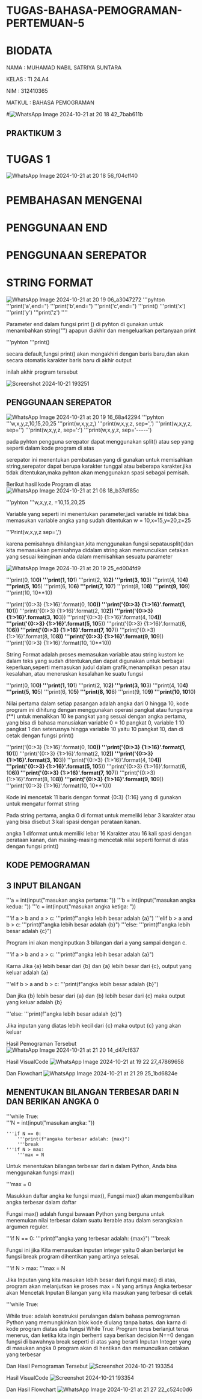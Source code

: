 # TUGAS-BAHASA-PEMOGRAMAN-PERTEMUAN-5

# BIODATA
NAMA : MUHAMAD NABIL SATRIYA SUNTARA

KELAS : TI 24.A4

NIM : 312410365

MATKUL : BAHASA PEMOGRAMAN

#![WhatsApp Image 2024-10-21 at 20 18 42_7bab611b](https://github.com/user-attachments/assets/929e5cc2-1fc1-4080-abbf-f689b7bd4c2f)

## PRAKTIKUM 3
# TUGAS 1
![WhatsApp Image 2024-10-21 at 20 18 56_f04cff40](https://github.com/user-attachments/assets/5360c763-7668-4062-aae1-c3f8c0703a52)

# PEMBAHASAN MENGENAI 
# PENGGUNAAN END
# PENGGUNAAN SEREPATOR
# STRING FORMAT

![WhatsApp Image 2024-10-21 at 20 19 06_a3047272](https://github.com/user-attachments/assets/3fa58d59-6cec-498f-a3ed-10c1fb6ff4d2)
'''pyhton
'''print('a',end=")
'''print('b',end=")
'''print('c',end=")
'''print()
'''print('x')
'''print('y')
'''print('z')
''''

Parameter end dalam fungsi print () di pyhton di gunakan untuk menambahkan string("") apapun diakhir dan mengeluarkan pertanyaan print

'''pyhton
'''print()

secara default,fungsi print() akan mengakhiri dengan baris baru,dan akan secara otomatis karakter baris baru di akhir output

inilah akhir program tersebut

![Screenshot 2024-10-21 193251](https://github.com/user-attachments/assets/9b0fb46b-ea92-4bff-8906-d9ba7802afb2)

## PENGGUNAAN SEREPATOR
![WhatsApp Image 2024-10-21 at 20 19 16_68a42294](https://github.com/user-attachments/assets/039a877a-9871-4d77-8092-30fe8945e37a)
'''pyhton
'''w,x,y,z,10,15,20,25
'''print(w,x,y,z,)
'''print(w,x,y,z, sep=',')
'''print(w,x,y,z, sep='')
'''print(w,x,y,z, sep=':')
'''print(w,x,y,z, sep='-----')

pada pyhton pengguna serepator dapat menggunakan split() atau sep yang seperti dalam kode program di atas 

serepator ini menentukan pembatasan yang di gunakan untuk memisahkan string,serepator dapat berupa karakter tunggal atau beberapa karakter.jika tidak ditentukan,maka pyhton akan menggunakan spasi sebagai pemisah.

Berikut hasil kode Program di atas
![WhatsApp Image 2024-10-21 at 21 08 18_b37df85c](https://github.com/user-attachments/assets/a29bd597-8068-4dda-89fb-147eca32d89f)

'''pyhton
'''w,x,y,z, =10,15,20,25

Variable yang seperti ini menentukan parameter,jadi variable ini tidak bisa memasukan variable angka yang sudah ditentukan w = 10,x=15,y=20,z=25

'''Print(w,x,y,z sep=',')

karena pemisahnya dihilangkan,kita menggunakan fungsi sepatausplit()dan kita memasukkan pemisahnya didalam string akan memunculkan cetakan yang sesuai keinginan anda dalam memisahkan sesuatu parameter

![WhatsApp Image 2024-10-21 at 20 19 25_ed004fd9](https://github.com/user-attachments/assets/ddd95fb3-e323-449e-adda-b6572c95f051)

'''print(0, 10**0)
'''print(1, 10**1)
'''print(2, 10**2)
'''print(3, 10**3)
'''print(4, 10**4)
'''print(5, 10**5)
'''print(6, 10**6)
'''print(7, 10**7)
'''print(8, 10**8)
'''print(9, 10**9)
'''print(10, 10**10)

'''print('{0:>3} {1:>16}'.format(0, 10**0))
'''print('{0:>3} {1:>16}'.format(1, 10**1))
'''print('{0:>3} {1:>16}'.format(2, 10**2))
'''print('{0:>3} {1:>16}'.format(3, 10**3))
'''print('{0:>3} {1:>16}'.format(4, 10**4))
'''print('{0:>3} {1:>16}'.format(5, 10**5))
'''print('{0:>3} {1:>16}'.format(6, 10**6))
'''print('{0:>3} {1:>16}'.format(7, 10**7))
'''print('{0:>3} {1:>16}'.format(8, 10**8))
'''print('{0:>3} {1:>16}'.format(9, 10**9))
'''print('{0:>3} {1:>16}'.format(10, 10**10))

String Format adalah proses memasukan variable atau string kustom ke dalam teks yang sudah ditentukan,dan dapat digunakan untuk berbagai keperluan,seperti memasukan judul dalam grafik,menampilkan pesan atau kesalahan, atau meneruskan kesalahan ke suatu fungsi

'''print(0, 10**0)
'''print(1, 10**1)
'''print(2, 10**2)
'''print(3, 10**3)
'''print(4, 10**4)
'''print(5, 10**5)
'''print(6, 10**5)
'''print(8, 10**8)
'''print(9, 10**9)
'''print(10, 10**10)

Nilai pertama dalam setiap pasangan adalah angka dari 0 hingga 10, kode program ini dihitung dengan menggunakan operasi pangkat atau fungsinya (**) untuk menaikkan 10 ke pangkat yang sesuai dengan angka pertama, yang bisa di bahasa manusiakan variable 0 = 10 pangkat 0, variable 1 10 pangkat 1 dan seterusnya hingga variable 10 yaitu 10 pangkat 10, dan di cetak dengan fungsi print()

'''print('{0:>3} {1:>16}'.format(0, 10**0))
'''print('{0:>3} {1:>16}'.format(1, 10**1))
'''print('{0:>3} {1:>16}'.format(2, 10**2))
'''print('{0:>3} {1:>16}'.format(3, 10**3))
'''print('{0:>3} {1:>16}'.format(4, 10**4))
'''print('{0:>3} {1:>16}'.format(5, 10**5))
'''print('{0:>3} {1:>16}'.format(6, 10**6))
'''print('{0:>3} {1:>16}'.format(7, 10**7))
'''print('{0:>3} {1:>16}'.format(8, 10**8))
'''print('{0:>3} {1:>16}'.format(9, 10**9))
'''print('{0:>3} {1:>16}'.format(10, 10**10))

Kode ini mencetak 11 baris dengan format {0:3} {1:16} yang di gunakan untuk mengatur format string

Pada string pertama, angka 0 di format untuk memeliki lebar 3 karakter atau yang bisa disebut 3 kali spasi dengan perataan kanan.

angka 1 diformat untuk memiliki lebar 16 Karakter atau 16 kali spasi dengan perataan kanan, dan masing-masing mencetak nilai seperti format di atas dengan fungsi print()

## KODE PEMOGRAMAN
## 3 INPUT BILANGAN

'''a = int(input("masukan angka pertama: "))
'''b = int(input("masukan angka kedua: "))
'''c = int(input("masukan angka ketiga: "))

'''if a > b and a > c:
   '''print(f"angka lebih besar adalah {a}")
'''elif b > a and b > c:
    '''print(f"angka lebih besar adalah {b}")
'''else:
    '''print(f"angka lebih besar adalah {c}")

Program ini akan menginputkan 3 bilangan dari a yang sampai dengan c.

'''if a > b and a > c:
   '''print(f"angka lebih besar adalah {a}")

Karna Jika {a} lebih besar dari {b} dan {a} lebih besar dari {c}, output yang keluar adalah {a}

'''elif b > a and b > c:
   '''print(f"angka lebih besar adalah {b}")

Dan jika {b} lebih besar dari {a} dan {b} lebih besar dari {c} maka output yang keluar adalah {b}

'''else:
    '''print(f"angka lebih besar adalah {c}")

Jika inputan yang diatas lebih kecil dari {c} maka output {c} yang akan keluar

Hasil Pemograman Tersebut
![WhatsApp Image 2024-10-21 at 21 20 14_d47cf637](https://github.com/user-attachments/assets/bcaca521-7fb7-4619-9d27-3024c9d07caf)

Hasil VisualCode
![WhatsApp Image 2024-10-21 at 19 22 27_47869658](https://github.com/user-attachments/assets/a92d27a7-517d-4f70-88b0-28b911807dce)

Dan Flowchart
![WhatsApp Image 2024-10-21 at 21 29 25_1bd6824e](https://github.com/user-attachments/assets/ce1143c8-2266-4b28-9e13-f9ccc367bfc6)

## MENENTUKAN BILANGAN TERBESAR DARI N DAN BERIKAN ANGKA 0

'''while True:   
    '''N = int(input("masukan angka: "))

    '''if N == 0:
        '''print(f"angaka terbesar adalah: {max}")
        '''break
    '''if N > max:
        '''max = N

Untuk menentukan bilangan terbesar dari n dalam Python, Anda bisa menggunakan fungsi max()

'''max = 0

Masukkan daftar angka ke fungsi max(), Fungsi max() akan mengembalikan angka terbesar dalam daftar

Fungsi max() adalah fungsi bawaan Python yang berguna untuk menemukan nilai terbesar dalam suatu iterable atau dalam serangkaian argumen reguler.

'''if N == 0:
        '''print(f"angka yang terbesar adalah: {max}")
        '''break

Fungsi ini jika Kita memasukan inputan integer yaitu 0 akan berlanjut ke fungsi break program dihentikan yang artinya selesai.

'''if N > max:
        '''max = N

Jika Inputan yang kita masukan lebih besar dari fungsi max() di atas, program akan melanjutkan ke proses max = N yang artinya Angka terbesar akan Mencetak Inputan Bilangan yang kita masukan yang terbesar di cetak

'''while True:

While true: adalah konstruksi perulangan dalam bahasa pemrograman Python yang memungkinkan blok kode diulang tanpa batas. dan karna di kode program diatas ada fungsi While True: Program terus berlanjut terus menerus, dan ketika kita ingin berhenti saya berikan decision N==0 dengan fungsi di bawahnya break seperti di atas yang berarti Inputan Integer yang di masukan angka 0 program akan di hentikan dan memunculkan cetakan yang terbesar

Dan Hasil Pemograman Tersebut
![Screenshot 2024-10-21 193354](https://github.com/user-attachments/assets/a660ffc5-0435-4107-b16f-3557ae8c07ff)

Hasil VisualCode
![Screenshot 2024-10-21 193354](https://github.com/user-attachments/assets/515b04d1-829a-40d8-9da6-cc1284faa871)

Dan Hasil Flowchart
![WhatsApp Image 2024-10-21 at 21 27 22_c524c0d6](https://github.com/user-attachments/assets/80999607-724c-4e68-b0cc-2a728efa462c)
